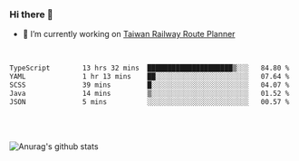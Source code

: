 ### Hi there 👋

- 🔭 I’m currently working on [Taiwan Railway Route Planner](https://github.com/Taiwan-Railway-Route-Planner)

<br/>

<!--START_SECTION:waka-->

```txt
TypeScript        13 hrs 32 mins  █████████████████████▒░░░   84.80 %
YAML              1 hr 13 mins    ██░░░░░░░░░░░░░░░░░░░░░░░   07.64 %
SCSS              39 mins         █░░░░░░░░░░░░░░░░░░░░░░░░   04.07 %
Java              14 mins         ▒░░░░░░░░░░░░░░░░░░░░░░░░   01.52 %
JSON              5 mins          ░░░░░░░░░░░░░░░░░░░░░░░░░   00.57 %
```

<!--END_SECTION:waka-->

<br/>
<br/>

![Anurag's github stats](https://github-readme-stats.vercel.app/api?username=DepickereSven&show_icons=true&theme=tokyonight)



<!--
**DepickereSven/DepickereSven** is a ✨ _special_ ✨ repository because its `README.md` (this file) appears on your GitHub profile.

Here are some ideas to get you started:

- 🔭 I’m currently working on ...
- 🌱 I’m currently learning ...
- 👯 I’m looking to collaborate on ...
- 🤔 I’m looking for help with ...
- 💬 Ask me about ...
- 📫 How to reach me: ...
- 😄 Pronouns: ...
- ⚡ Fun fact: ...
-->
